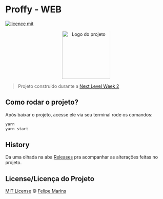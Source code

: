 # Proffy - WEB

[![licence mit](https://img.shields.io/badge/licence-MIT-blue.svg)](https://github.com/felipemjesuss/fakeflix/blob/master/LICENSE)

<p align="center">
  <img alt="Logo do projeto" width="150px" src="https://s3.us-west-2.amazonaws.com/secure.notion-static.com/a15e5ee3-7ba9-4aae-ad19-bd86929051f1/download.svg?X-Amz-Algorithm=AWS4-HMAC-SHA256&X-Amz-Credential=AKIAT73L2G45O3KS52Y5%2F20200804%2Fus-west-2%2Fs3%2Faws4_request&X-Amz-Date=20200804T010951Z&X-Amz-Expires=86400&X-Amz-Signature=b5c657f6ce6a43ec0145673b3ca24ffd1ed518ad3d584e7fb4f5d70c831a0a9d&X-Amz-SignedHeaders=host" />
</p>

> Projeto construido durante a [Next Level Week 2](https://nextlevelweek.com/)


## Como rodar o projeto?

Após baixar o projeto, acesse ele via seu terminal rode os comandos:

```sh
yarn
yarn start
```

## History
Da uma olhada na aba [Releases](https://github.com/felipemjesuss/fakeflix/releases) pra acompanhar as alterações feitas no projeto.

## License/Licença do Projeto
[MIT License](./LICENSE) © [Felipe Marins](https://www.linkedin.com/in/felipemjesuss/)
